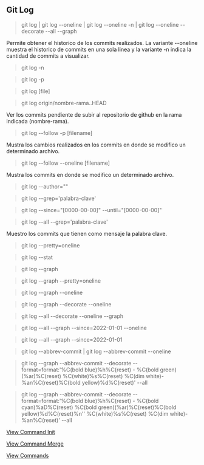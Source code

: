 ## Git Log

> git log | git log --oneline | git log --oneline -n | git log --oneline --decorate --all --graph

Permite obtener el historico de los commits realizados. La variante --oneline muestra el historico de commits en una sola linea y la variante -n indica la cantidad de commits a visualizar.

> git log -n <limit>

> git log -p

> git log [file]

> git log origin/nombre-rama..HEAD

Ver los commits pendiente de subir al repositorio de github en la rama indicada (nombre-rama).

> git log --follow -p [filename]

Mustra los cambios realizados en los commits en donde se modifico un determinado archivo.

> git log --follow --oneline [filename]

Mustra los commits en donde se modifico un determinado archivo.

> git log --author="<pattern>"

> git log --grep='palabra-clave'

> git log --since="[0000-00-00]" --until="[0000-00-00]"

> git log --all --grep='palabra-clave'

Muestro los commits que tienen como mensaje la palabra clave.

> git log --pretty=oneline

> git log --stat

> git log --graph

> git log --graph --pretty=oneline

> git log --graph --oneline

> git log --graph --decorate --oneline

> git log --all --decorate --oneline --graph

> git log --all --graph --since=2022-01-01 --oneline

> git log --all --graph --since=2022-01-01

> git log --abbrev-commit | git log --abbrev-commit --oneline

> git log --graph --abbrev-commit --decorate --format=format:'%C(bold blue)%h%C(reset) - %C(bold green)(%ar)%C(reset) %C(white)%s%C(reset) %C(dim white)- %an%C(reset)%C(bold yellow)%d%C(reset)' --all

> git log --graph --abbrev-commit --decorate --format=format:'%C(bold blue)%h%C(reset) - %C(bold cyan)%aD%C(reset) %C(bold green)(%ar)%C(reset)%C(bold yellow)%d%C(reset)%n''          %C(white)%s%C(reset) %C(dim white)- %an%C(reset)' --all

[View Command Init](Init.md)

[View Command Merge](Merge.md)

[View Commands](../Commands.md)